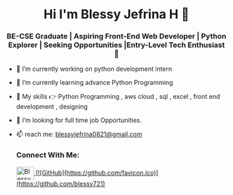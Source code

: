 <h1 align="center">  Hi I'm Blessy Jefrina H 👋 </h1>
<h3 align="center"> BE-CSE Graduate | Aspiring Front-End Web Developer | Python Explorer | Seeking Opportunities |Entry-Level Tech Enthusiast 🚀 </h3>


- 🔭 I’m currently working on python development intern

- 🌱 I’m currently learning advance Python Programming 

- 👯 My skills 👉 Python Programming , aws cloud , sql , excel ,  front end development , designing 

- 🤔 I’m looking for full time job Opportunities.

- 📫 reach me: blessyjefrina0821@gmail.com

  <h3 align="left"> Connect With Me:</h3>
  <p align="left">
  <a href="https://www.linkedin.com/in/blessyjefrina/" target="blank"><img align="center" src="https://raw.githubusercontent.com/rahuldkjain/github-profile-readme-generator/master/src/images/icons/Social/linked-in-alt.svg" alt="Blessy Jefrina H" height="30" width="40" />
  [![GitHub](https://github.com/favicon.ico)](https://github.com/blessy721)
</a>
  </p>
 



